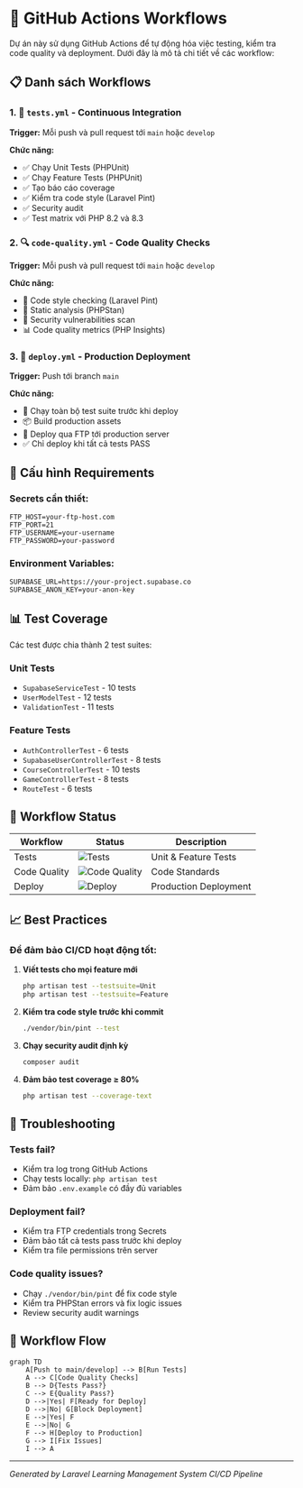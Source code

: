 # 🚀 GitHub Actions Workflows

Dự án này sử dụng GitHub Actions để tự động hóa việc testing, kiểm tra code quality và deployment. Dưới đây là mô tả chi tiết về các workflow:

## 📋 Danh sách Workflows

### 1. 🧪 `tests.yml` - Continuous Integration
**Trigger:** Mỗi push và pull request tới `main` hoặc `develop`

**Chức năng:**
- ✅ Chạy Unit Tests (PHPUnit)
- ✅ Chạy Feature Tests (PHPUnit) 
- ✅ Tạo báo cáo coverage
- ✅ Kiểm tra code style (Laravel Pint)
- ✅ Security audit
- ✅ Test matrix với PHP 8.2 và 8.3

### 2. 🔍 `code-quality.yml` - Code Quality Checks
**Trigger:** Mỗi push và pull request tới `main` hoặc `develop`

**Chức năng:**
- 🎨 Code style checking (Laravel Pint)
- 📏 Static analysis (PHPStan)
- 🔐 Security vulnerabilities scan
- 📊 Code quality metrics (PHP Insights)

### 3. 🚀 `deploy.yml` - Production Deployment
**Trigger:** Push tới branch `main`

**Chức năng:**
- 🧪 Chạy toàn bộ test suite trước khi deploy
- 📦 Build production assets
- 🚀 Deploy qua FTP tới production server
- ✅ Chỉ deploy khi tất cả tests PASS

## 🔧 Cấu hình Requirements

### Secrets cần thiết:
```
FTP_HOST=your-ftp-host.com
FTP_PORT=21
FTP_USERNAME=your-username
FTP_PASSWORD=your-password
```

### Environment Variables:
```
SUPABASE_URL=https://your-project.supabase.co
SUPABASE_ANON_KEY=your-anon-key
```

## 📊 Test Coverage

Các test được chia thành 2 test suites:

### Unit Tests
- `SupabaseServiceTest` - 10 tests
- `UserModelTest` - 12 tests  
- `ValidationTest` - 11 tests

### Feature Tests
- `AuthControllerTest` - 6 tests
- `SupabaseUserControllerTest` - 8 tests
- `CourseControllerTest` - 10 tests
- `GameControllerTest` - 8 tests
- `RouteTest` - 6 tests

## 🚦 Workflow Status

| Workflow | Status | Description |
|----------|--------|-------------|
| Tests | ![Tests](https://github.com/your-username/your-repo/workflows/🧪%20Run%20Tests/badge.svg) | Unit & Feature Tests |
| Code Quality | ![Code Quality](https://github.com/your-username/your-repo/workflows/🔍%20Code%20Quality/badge.svg) | Code Standards |
| Deploy | ![Deploy](https://github.com/your-username/your-repo/workflows/🚀%20Deploy%20Laravel%20to%20FTP/badge.svg) | Production Deployment |

## 📈 Best Practices

### Để đảm bảo CI/CD hoạt động tốt:

1. **Viết tests cho mọi feature mới**
   ```bash
   php artisan test --testsuite=Unit
   php artisan test --testsuite=Feature
   ```

2. **Kiểm tra code style trước khi commit**
   ```bash
   ./vendor/bin/pint --test
   ```

3. **Chạy security audit định kỳ**
   ```bash
   composer audit
   ```

4. **Đảm bảo test coverage ≥ 80%**
   ```bash
   php artisan test --coverage-text
   ```

## 🐛 Troubleshooting

### Tests fail?
- Kiểm tra log trong GitHub Actions
- Chạy tests locally: `php artisan test`
- Đảm bảo `.env.example` có đầy đủ variables

### Deployment fail?
- Kiểm tra FTP credentials trong Secrets
- Đảm bảo tất cả tests pass trước khi deploy
- Kiểm tra file permissions trên server

### Code quality issues?
- Chạy `./vendor/bin/pint` để fix code style
- Kiểm tra PHPStan errors và fix logic issues
- Review security audit warnings

## 🔄 Workflow Flow

```mermaid
graph TD
    A[Push to main/develop] --> B[Run Tests]
    A --> C[Code Quality Checks]
    B --> D{Tests Pass?}
    C --> E{Quality Pass?}
    D -->|Yes| F[Ready for Deploy]
    D -->|No| G[Block Deployment]
    E -->|Yes| F
    E -->|No| G
    F --> H[Deploy to Production]
    G --> I[Fix Issues]
    I --> A
```

---
*Generated by Laravel Learning Management System CI/CD Pipeline*
